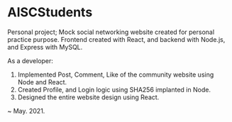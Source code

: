 # AISCStudents
 
Personal project; Mock social networking website created for personal practice purpose. Frontend created with React, and backend with Node.js, and Express with MySQL.

As a developer:
1. Implemented Post, Comment, Like of the community website using Node and React.
2. Created Profile, and Login logic using SHA256 implanted in Node.
3. Designed the entire website design using React.

~ May. 2021.
